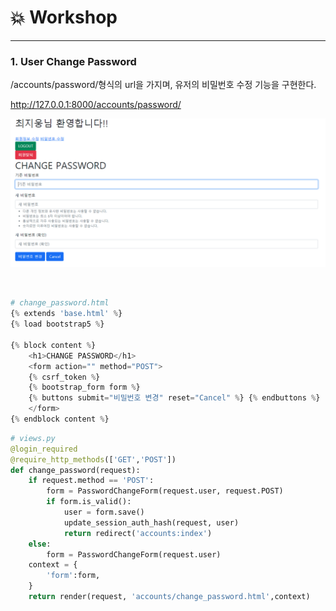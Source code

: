 # :boom: Workshop

---



### 1. User Change Password

/accounts/password/형식의 url을 가지며, 유저의 비밀번호 수정 기능을 구현한다.

http://127.0.0.1:8000/accounts/password/

![image-20210916175530686](0916_workshop.assets/image-20210916175530686.png)

​														

```python
# change_password.html
{% extends 'base.html' %}
{% load bootstrap5 %}

{% block content %}
    <h1>CHANGE PASSWORD</h1>
    <form action="" method="POST">
    {% csrf_token %}
    {% bootstrap_form form %}
    {% buttons submit="비밀번호 변경" reset="Cancel" %} {% endbuttons %}   
    </form>
{% endblock content %}
```

```python
# views.py
@login_required
@require_http_methods(['GET','POST'])
def change_password(request):
    if request.method == 'POST':
        form = PasswordChangeForm(request.user, request.POST)
        if form.is_valid():
            user = form.save()
            update_session_auth_hash(request, user)
            return redirect('accounts:index')
    else:
        form = PasswordChangeForm(request.user)
    context = {
        'form':form,
    }
    return render(request, 'accounts/change_password.html',context)
```

​					

​																			
